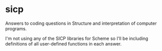 # sicp
Answers to coding questions in Structure and interpretation of computer programs.

I'm not using any of the SICP libraries for Scheme so I'll be including definitions of all user-defined functions in each answer.
